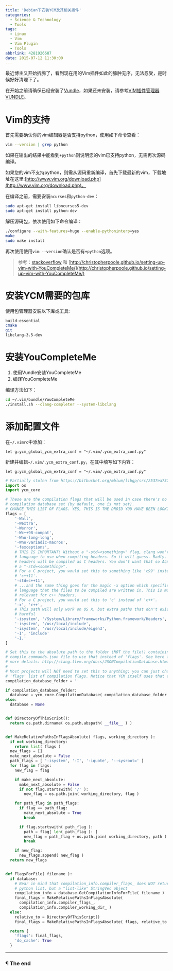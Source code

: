 ```yaml
---
title: 'Debian下安装YCM及其相关插件'
categories:
  - Science & Technology
  - Tools
tags:
  - Linux
  - Vim
  - Vim Plugin
  - Tools
abbrlink: 4281926687
date: 2015-07-12 11:30:00
---
```


最近博主又开始折腾了，看到现在用的Vim插件如此的臃肿无序，无法忍受，是时候好好清理下了。

在开始之前请确保已经安装了[Vundle](https://github.com/VundleVim/Vundle.vim)，如果还未安装，请参考[VIM插件管理器VUNDLE](http://test.d0u9.xyz/vim-cha-jian-guan-li-qi-vundle/)。

<!-- more -->

# Vim的支持

首先需要确认你的vim编辑器是否支持python，使用如下命令查看：

```bash
vim --version | grep python
```

如果在输出的结果中能看到`+python`则说明您的vim已支持python，无需再次源码编译。

如果您的vim不支持python，则需从源码重新编译，首先下载最新的vim，下载地址在这里:[http://www.vim.org/download.php](http://www.vim.org/download.php)。

在编译之前，需要安装`ncurses`和`python-dev`：

```bash
sudo apt-get install libncurses5-dev
sudo apt-get install python-dev
```

解压源码包，依次使用如下命令编译：

```bash
./configure --with-features=huge --enable-pythoninterp=yes
make
sudo make install
```

再次使用使用`vim --version`确认是否有`+python`选项。

> 参考：[stackoverflow](http://stackoverflow.com/questions/20160902/how-to-solve-requires-python-2-x-support-in-linux-vim-and-it-have-python-2-6-6) 和 [http://christopherpoole.github.io/setting-up-vim-with-YouCompleteMe/](http://christopherpoole.github.io/setting-up-vim-with-YouCompleteMe/)

# 安装YCM需要的包库

使用包管理器安装以下库或工具:

```bash
build-essential
cmake
git
libclang-3.5-dev
```

# 安装YouCompleteMe

1. 使用Vundle安装YouCompleteMe
2. 编译YouCompleteMe

编译方法如下：

```bash
cd ~/.vim/bundle/YouCompleteMe
./install.sh --clang-completer --system-libclang
```

# 添加配置文件

在`~/.vimrc`中添加：

```vim
let g:ycm_global_ycm_extra_conf = "~/.vim/.ycm_extra_conf.py"
```

新建并编辑`~/.vim/.ycm_extra_conf.py`，在其中填写如下内容：

```vim
let g:ycm_global_ycm_extra_conf = "~/.vim/.ycm_extra_conf.py"
```

```python
# Partially stolen from https://bitbucket.org/mblum/libgp/src/2537ea7329ef/.ycm_extra_conf.py
import os
import ycm_core

# These are the compilation flags that will be used in case there's no
# compilation database set (by default, one is not set).
# CHANGE THIS LIST OF FLAGS. YES, THIS IS THE DROID YOU HAVE BEEN LOOKING FOR.
flags = [
    '-Wall',
    '-Wextra',
    '-Werror',
    '-Wc++98-compat',
    '-Wno-long-long',
    '-Wno-variadic-macros',
    '-fexceptions',
    # THIS IS IMPORTANT! Without a "-std=<something>" flag, clang won't know which
    # language to use when compiling headers. So it will guess. Badly. So C++
    # headers will be compiled as C headers. You don't want that so ALWAYS specify
    # a "-std=<something>".
    # For a C project, you would set this to something like 'c99' instead of
    # 'c++11'.
    '-std=c++11',
    # ...and the same thing goes for the magic -x option which specifies the
    # language that the files to be compiled are written in. This is mostly
    # relevant for c++ headers.
    # For a C project, you would set this to 'c' instead of 'c++'.
    '-x', 'c++',
    # This path will only work on OS X, but extra paths that don't exist are not
    # harmful
    '-isystem', '/System/Library/Frameworks/Python.framework/Headers',
    '-isystem', '/usr/local/include',
    '-isystem', '/usr/local/include/eigen3',
    '-I', 'include'
    '-I.'
]

# Set this to the absolute path to the folder (NOT the file!) containing the
# compile_commands.json file to use that instead of 'flags'. See here for
# more details: http://clang.llvm.org/docs/JSONCompilationDatabase.html
#
# Most projects will NOT need to set this to anything; you can just change the
# 'flags' list of compilation flags. Notice that YCM itself uses that approach.
compilation_database_folder = ''

if compilation_database_folder:
  database = ycm_core.CompilationDatabase( compilation_database_folder )
else:
  database = None


def DirectoryOfThisScript():
  return os.path.dirname( os.path.abspath( __file__ ) )


def MakeRelativePathsInFlagsAbsolute( flags, working_directory ):
  if not working_directory:
    return list( flags )
  new_flags = []
  make_next_absolute = False
  path_flags = [ '-isystem', '-I', '-iquote', '--sysroot=' ]
  for flag in flags:
    new_flag = flag

    if make_next_absolute:
      make_next_absolute = False
      if not flag.startswith( '/' ):
        new_flag = os.path.join( working_directory, flag )

    for path_flag in path_flags:
      if flag == path_flag:
        make_next_absolute = True
        break

      if flag.startswith( path_flag ):
        path = flag[ len( path_flag ): ]
        new_flag = path_flag + os.path.join( working_directory, path )
        break

    if new_flag:
      new_flags.append( new_flag )
  return new_flags


def FlagsForFile( filename ):
  if database:
    # Bear in mind that compilation_info.compiler_flags_ does NOT return a
    # python list, but a "list-like" StringVec object
    compilation_info = database.GetCompilationInfoForFile( filename )
    final_flags = MakeRelativePathsInFlagsAbsolute(
      compilation_info.compiler_flags_,
      compilation_info.compiler_working_dir_ )
  else:
    relative_to = DirectoryOfThisScript()
    final_flags = MakeRelativePathsInFlagsAbsolute( flags, relative_to )

  return {
    'flags': final_flags,
    'do_cache': True
  }
```

---

### ¶ The end
